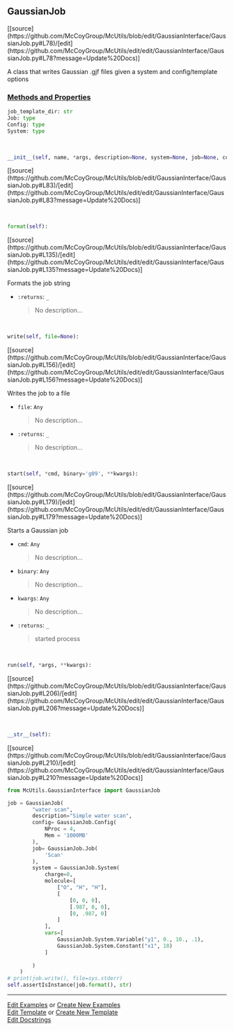 ## <a id="McUtils.GaussianInterface.GaussianJob.GaussianJob">GaussianJob</a> 
<div class="docs-source-link" markdown="1">
[[source](https://github.com/McCoyGroup/McUtils/blob/edit/GaussianInterface/GaussianJob.py#L78)/[edit](https://github.com/McCoyGroup/McUtils/edit/edit/GaussianInterface/GaussianJob.py#L78?message=Update%20Docs)]
</div>

A class that writes Gaussian .gjf files given a system and config/template options

<div class="collapsible-section">
 <div class="collapsible-section collapsible-section-header" markdown="1">
 
### <a class="collapse-link" data-toggle="collapse" href="#methods">Methods and Properties</a> <a class="float-right" data-toggle="collapse" href="#methods"><i class="fa fa-chevron-down"></i></a>

 </div>
 <div class="collapsible-section collapsible-section-body collapse" id="methods" markdown="1">

```python
job_template_dir: str
Job: type
Config: type
System: type
```
<a id="McUtils.GaussianInterface.GaussianJob.GaussianJob.__init__" class="docs-object-method">&nbsp;</a> 
```python
__init__(self, name, *args, description=None, system=None, job=None, config=None, template='TemplateTerse.gjf', footer=None, file=None): 
```
<div class="docs-source-link" markdown="1">
[[source](https://github.com/McCoyGroup/McUtils/blob/edit/GaussianInterface/GaussianJob.py#L83)/[edit](https://github.com/McCoyGroup/McUtils/edit/edit/GaussianInterface/GaussianJob.py#L83?message=Update%20Docs)]
</div>

<a id="McUtils.GaussianInterface.GaussianJob.GaussianJob.format" class="docs-object-method">&nbsp;</a> 
```python
format(self): 
```
<div class="docs-source-link" markdown="1">
[[source](https://github.com/McCoyGroup/McUtils/blob/edit/GaussianInterface/GaussianJob.py#L135)/[edit](https://github.com/McCoyGroup/McUtils/edit/edit/GaussianInterface/GaussianJob.py#L135?message=Update%20Docs)]
</div>

Formats the job string
- `:returns`: `_`
    >No description...

<a id="McUtils.GaussianInterface.GaussianJob.GaussianJob.write" class="docs-object-method">&nbsp;</a> 
```python
write(self, file=None): 
```
<div class="docs-source-link" markdown="1">
[[source](https://github.com/McCoyGroup/McUtils/blob/edit/GaussianInterface/GaussianJob.py#L156)/[edit](https://github.com/McCoyGroup/McUtils/edit/edit/GaussianInterface/GaussianJob.py#L156?message=Update%20Docs)]
</div>

Writes the job to a file
- `file`: `Any`
    >No description...
- `:returns`: `_`
    >No description...

<a id="McUtils.GaussianInterface.GaussianJob.GaussianJob.start" class="docs-object-method">&nbsp;</a> 
```python
start(self, *cmd, binary='g09', **kwargs): 
```
<div class="docs-source-link" markdown="1">
[[source](https://github.com/McCoyGroup/McUtils/blob/edit/GaussianInterface/GaussianJob.py#L179)/[edit](https://github.com/McCoyGroup/McUtils/edit/edit/GaussianInterface/GaussianJob.py#L179?message=Update%20Docs)]
</div>

Starts a Gaussian job
- `cmd`: `Any`
    >No description...
- `binary`: `Any`
    >No description...
- `kwargs`: `Any`
    >No description...
- `:returns`: `_`
    >started process

<a id="McUtils.GaussianInterface.GaussianJob.GaussianJob.run" class="docs-object-method">&nbsp;</a> 
```python
run(self, *args, **kwargs): 
```
<div class="docs-source-link" markdown="1">
[[source](https://github.com/McCoyGroup/McUtils/blob/edit/GaussianInterface/GaussianJob.py#L206)/[edit](https://github.com/McCoyGroup/McUtils/edit/edit/GaussianInterface/GaussianJob.py#L206?message=Update%20Docs)]
</div>

<a id="McUtils.GaussianInterface.GaussianJob.GaussianJob.__str__" class="docs-object-method">&nbsp;</a> 
```python
__str__(self): 
```
<div class="docs-source-link" markdown="1">
[[source](https://github.com/McCoyGroup/McUtils/blob/edit/GaussianInterface/GaussianJob.py#L210)/[edit](https://github.com/McCoyGroup/McUtils/edit/edit/GaussianInterface/GaussianJob.py#L210?message=Update%20Docs)]
</div>

 </div>
</div>

```python
from McUtils.GaussianInterface import GaussianJob 

job = GaussianJob(
        "water scan",
        description="Simple water scan",
        config= GaussianJob.Config(
            NProc = 4,
            Mem = '1000MB'
        ),
        job= GaussianJob.Job(
            'Scan'
        ),
        system = GaussianJob.System(
            charge=0,
            molecule=[
                ["O", "H", "H"],
                [
                    [0, 0, 0],
                    [.987, 0, 0],
                    [0, .987, 0]
                ]
            ],
            vars=[
                GaussianJob.System.Variable("y1", 0., 10., .1),
                GaussianJob.System.Constant("x1", 10)
            ]
    
        )
    )
# print(job.write(), file=sys.stderr)
self.assertIsInstance(job.format(), str)
```


___

[Edit Examples](https://github.com/McCoyGroup/McUtils/edit/gh-pages/ci/examples/McUtils/GaussianInterface/GaussianJob/GaussianJob.md) or 
[Create New Examples](https://github.com/McCoyGroup/McUtils/new/gh-pages/?filename=ci/examples/McUtils/GaussianInterface/GaussianJob/GaussianJob.md) <br/>
[Edit Template](https://github.com/McCoyGroup/McUtils/edit/gh-pages/ci/docs/McUtils/GaussianInterface/GaussianJob/GaussianJob.md) or 
[Create New Template](https://github.com/McCoyGroup/McUtils/new/gh-pages/?filename=ci/docs/templates/McUtils/GaussianInterface/GaussianJob/GaussianJob.md) <br/>
[Edit Docstrings](https://github.com/McCoyGroup/McUtils/edit/edit/GaussianInterface/GaussianJob.py#L78?message=Update%20Docs)